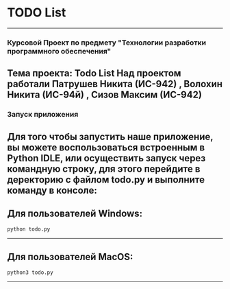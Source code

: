 # TODO List 
---
### Курсовой Проект по предмету "Технологии разработки программного обеспечения"
Тема проекта: Todo List 
Над проектом работали **Патрушев Никита (ИС-942)** , **Волохин Никита (ИС-94й)** , **Сизов Максим (ИС-942)**
---
### Запуск приложения
Для того чтобы запустить наше приложение, вы можете воспользоваться встроенным в Python IDLE, или осуществить запуск через командную строку, для этого перейдите в деректорию с файлом todo.py и выполните команду в консоле:
---
Для пользователей Windows:
---
    python todo.py
---
Для пользователей MacOS:
---
    python3 todo.py
---

